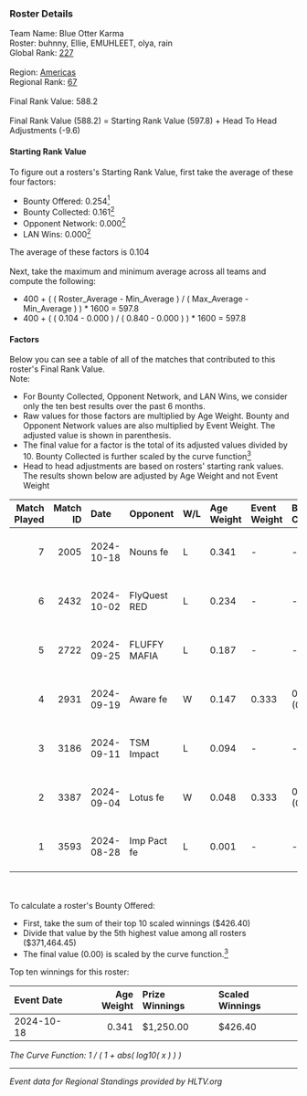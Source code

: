 ### Roster Details<br />
Team Name: Blue Otter Karma<br />
Roster: buhnny, Ellie, EMUHLEET, olya, rain<br />
Global Rank: [227](../../standings_global_2025_02_24.md)<br />
<br />
Region: [Americas]( ../../standings_americas_2025_02_24.md)<br />
Regional Rank: [67]( ../../standings_americas_2025_02_24.md)<br />
<br />
Final Rank Value:  588.2<br />
<br />
Final Rank Value (588.2) = Starting Rank Value (597.8) + Head To Head Adjustments (-9.6)<br />

#### Starting Rank Value<br />
To figure out a rosters's Starting Rank Value, first take the average of these four factors:<br />
- Bounty Offered: 0.254[<sup>1</sup>](#table2)
- Bounty Collected: 0.161[<sup>2</sup>](#table1)
- Opponent Network: 0.000[<sup>2</sup>](#table1)
- LAN Wins: 0.000[<sup>2</sup>](#table1)

The average of these factors is 0.104<br />
<br />
Next, take the maximum and minimum average across all teams and compute the following:<br />
- 400 + ( ( Roster_Average - Min_Average ) / ( Max_Average - Min_Average ) ) * 1600 = 597.8
- 400 + ( ( 0.104 - 0.000 ) / ( 0.840 - 0.000 ) ) * 1600 = 597.8


#### Factors<br />
Below you can see a table of all of the matches that contributed to this roster's Final Rank Value.<br />
Note:<br />

- For Bounty Collected, Opponent Network, and LAN Wins, we consider only the ten best results over the past 6 months.
- Raw values for those factors are multiplied by Age Weight. Bounty and Opponent Network values are also multiplied by Event Weight. The adjusted value is shown in parenthesis.
- The final value for a factor is the total of its adjusted values divided by 10. Bounty Collected is further scaled by the curve function[<sup>3</sup>](#curveFunction)
- Head to head adjustments are based on rosters' starting rank values. The results shown below are adjusted by Age Weight and not Event Weight
<span id="table1"></span><br />


| Match Played | Match ID | Date       | Opponent     | W/L | Age Weight | Event Weight | Bounty Collected | Opponent Network | LAN Wins  | H2H Adj. | Roster                              |
| -: | -: | :- | :- | :- | :- | :- | :- | :- | :- | -: | :- |
|            7 |     2005 | 2024-10-18 | Nouns fe     | L   | 0.341      | -            | -                | -                | -         |    -5.20 | buhnny, Ellie, EMUHLEET, olya, rain |
|            6 |     2432 | 2024-10-02 | FlyQuest RED | L   | 0.234      | -            | -                | -                | -         |    -3.21 | buhnny, Ellie, EMUHLEET, olya, rain |
|            5 |     2722 | 2024-09-25 | FLUFFY MAFIA | L   | 0.187      | -            | -                | -                | -         |    -2.80 | buhnny, Ellie, EMUHLEET, olya, rain |
|            4 |     2931 | 2024-09-19 | Aware fe     | W   | 0.147      | 0.333        | 0.001 (0.000)    | 0.012 (0.001)    | 0 (0.000) |     2.31 | buhnny, Ellie, EMUHLEET, olya, rain |
|            3 |     3186 | 2024-09-11 | TSM Impact   | L   | 0.094      | -            | -                | -                | -         |    -1.44 | buhnny, Ellie, EMUHLEET, olya, rain |
|            2 |     3387 | 2024-09-04 | Lotus fe     | W   | 0.048      | 0.333        | 0.001 (0.000)    | 0.006 (0.000)    | 0 (0.000) |     0.74 | buhnny, Ellie, EMUHLEET, olya, rain |
|            1 |     3593 | 2024-08-28 | Imp Pact fe  | L   | 0.001      | -            | -                | -                | -         |    -0.01 | buhnny, Ellie, EMUHLEET, olya, rain |

<br />
<span id="table2"></span><br />
To calculate a roster's Bounty Offered:<br />

- First, take the sum of their top 10 scaled winnings ($426.40)
- Divide that value by the 5th highest value among all rosters ($371,464.45)
- The final value (0.00) is scaled by the curve function.[<sup>3</sup>](#curveFunction)

Top ten winnings for this roster:<br />

| Event Date | Age Weight | Prize Winnings | Scaled Winnings |
| :- | -: | :- | :- |
| 2024-10-18 |      0.341 | $1,250.00      | $426.40         |


<span id="curveFunction"></span>_The Curve Function: 1 / ( 1 + abs( log10( x ) ) )_<br />

---
_Event data for Regional Standings provided by HLTV.org_<br />
